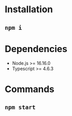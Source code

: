 # Installation
## ```npm i```

# Dependencies
* Node.js >= 16.16.0
* Typescript >= 4.6.3
  
# Commands
## ```npm start``` 
